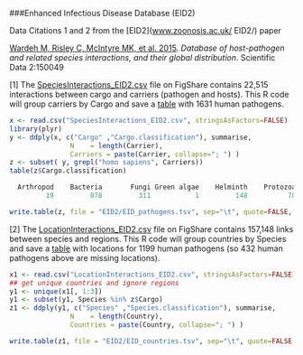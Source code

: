 ###Enhanced Infectious Disease Database (EID2)

Data Citations 1 and 2 from the [EID2](www.zoonosis.ac.uk/ EID2/) paper

[Wardeh M, Risley C, McIntyre MK, et al. 2015](http://www.nature.com/articles/sdata201549). *Database of host-pathogen and related species interactions, and their global distribution*.  Scientific Data 2:150049

[1] The [SpeciesInteractions_EID2.csv](http://dx.doi.org/10.6084/m9.figshare.1381853) file on FigShare contains 22,515 interactions between cargo and carriers (pathogen and hosts).  This R code will group carriers by Cargo and save a [table](EID_pathogens.tsv) with 1631 human pathogens.

```R
x <- read.csv("SpeciesInteractions_EID2.csv", stringsAsFactors=FALSE)
library(plyr)
y <- ddply(x, c("Cargo" ,"Cargo.classification"), summarise,
               N    = length(Carrier),
               Carriers = paste(Carrier, collapse="; ") )
z <- subset( y, grepl("homo sapiens", Carriers))
table(z$Cargo.classification)

  Arthropod    Bacteria       Fungi Green algae    Helminth    Protozoa       Virus 
         19         878         311           1         148          70         204 

write.table(z, file = "EID2/EID_pathogens.tsv", sep="\t", quote=FALSE, row.names=FALSE)

```

[2] The [LocationInteractions_EID2.csv](http://dx.doi.org/10.6084/m9.figshare.1381854) file on FigShare contains 157,148 links between species and regions.  This R code will group countries by Species and save a [table](EID_countries.tsv) with locations for 1199 human pathogens (so 432 human pathogens above are missing locations). 

```R
x1 <- read.csv("LocationInteractions_EID2.csv", stringsAsFactors=FALSE)
## get unique countries and ignore regions
y1 <- unique(x1[, 1:3])
y1 <- subset(y1, Species %in% z$Cargo)
z1 <- ddply(y1, c("Species" ,"Species.classification"), summarise,
               N    = length(Country),
               Countries = paste(Country, collapse="; ") )

write.table(z1, file = "EID2/EID_countries.tsv", sep="\t", quote=FALSE, row.names=FALSE)
```
